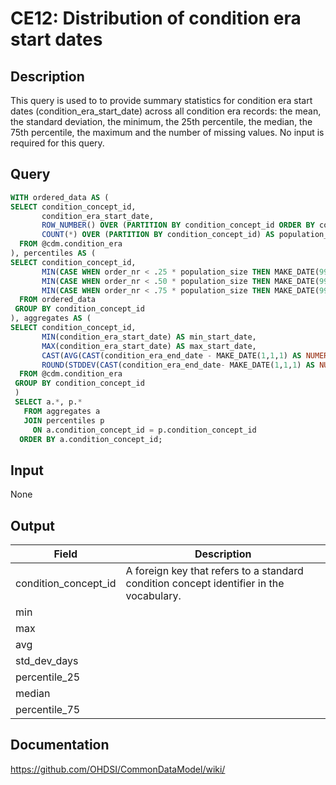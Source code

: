 <!---
Group:condition era
Name:CE12 Distribution of condition era start dates
Author:Patrick Ryan
CDM Version: 5.3
-->

# CE12: Distribution of condition era start dates

## Description
This query is used to to provide summary statistics for condition era start dates (condition_era_start_date) across all condition era records: the mean, the standard deviation, the minimum, the 25th percentile, the median, the 75th percentile, the maximum and the number of missing values. No input is required for this query.

## Query

```sql
WITH ordered_data AS (
SELECT condition_concept_id,
       condition_era_start_date,
       ROW_NUMBER() OVER (PARTITION BY condition_concept_id ORDER BY condition_era_start_date) order_nr,
       COUNT(*) OVER (PARTITION BY condition_concept_id) AS population_size
  FROM @cdm.condition_era
), percentiles AS (
SELECT condition_concept_id,
       MIN(CASE WHEN order_nr < .25 * population_size THEN MAKE_DATE(9999,1,1) ELSE condition_era_start_date END) AS pct_25,
       MIN(CASE WHEN order_nr < .50 * population_size THEN MAKE_DATE(9999,1,1) ELSE condition_era_start_date END) AS median,
       MIN(CASE WHEN order_nr < .75 * population_size THEN MAKE_DATE(9999,1,1) ELSE condition_era_start_date END) AS pct_75
  FROM ordered_data
 GROUP BY condition_concept_id
), aggregates AS (
SELECT condition_concept_id,
       MIN(condition_era_start_date) AS min_start_date,
       MAX(condition_era_start_date) AS max_start_date,
       CAST(AVG(CAST(condition_era_end_date - MAKE_DATE(1,1,1) AS NUMERIC)) AS INTEGER) + MAKE_DATE(1,1,1) AS avg_end_date,
       ROUND(STDDEV(CAST(condition_era_end_date- MAKE_DATE(1,1,1) AS NUMERIC)),0) AS std_dev_days
  FROM @cdm.condition_era
 GROUP BY condition_concept_id
 )
 SELECT a.*, p.*
   FROM aggregates a
   JOIN percentiles p
     ON a.condition_concept_id = p.condition_concept_id
  ORDER BY a.condition_concept_id;
```
## Input
 None

## Output

|  Field |  Description |
| --- | --- |
| condition_concept_id | A foreign key that refers to a standard condition concept identifier in the vocabulary. |
| min |   |
| max |   |
| avg |   |
| std_dev_days |   |
| percentile_25 |   |
| median |   |
| percentile_75 |   |


## Documentation
https://github.com/OHDSI/CommonDataModel/wiki/
